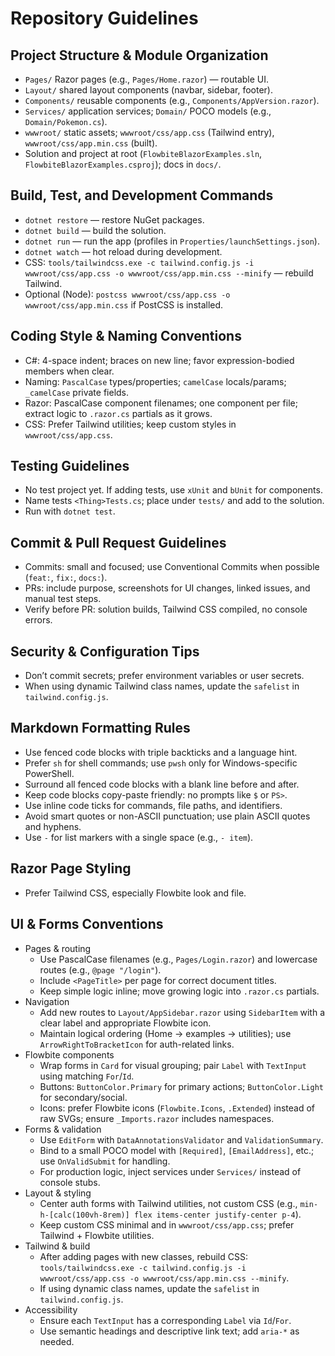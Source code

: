 ﻿# Repository Guidelines

## Project Structure & Module Organization
- `Pages/` Razor pages (e.g., `Pages/Home.razor`) — routable UI.
- `Layout/` shared layout components (navbar, sidebar, footer).
- `Components/` reusable components (e.g., `Components/AppVersion.razor`).
- `Services/` application services; `Domain/` POCO models (e.g., `Domain/Pokemon.cs`).
- `wwwroot/` static assets; `wwwroot/css/app.css` (Tailwind entry), `wwwroot/css/app.min.css` (built).
- Solution and project at root (`FlowbiteBlazorExamples.sln`, `FlowbiteBlazorExamples.csproj`); docs in `docs/`.

## Build, Test, and Development Commands
- `dotnet restore` — restore NuGet packages.
- `dotnet build` — build the solution.
- `dotnet run` — run the app (profiles in `Properties/launchSettings.json`).
- `dotnet watch` — hot reload during development.
- CSS: `tools/tailwindcss.exe -c tailwind.config.js -i wwwroot/css/app.css -o wwwroot/css/app.min.css --minify` — rebuild Tailwind.
- Optional (Node): `postcss wwwroot/css/app.css -o wwwroot/css/app.min.css` if PostCSS is installed.

## Coding Style & Naming Conventions
- C#: 4-space indent; braces on new line; favor expression-bodied members when clear.
- Naming: `PascalCase` types/properties; `camelCase` locals/params; `_camelCase` private fields.
- Razor: PascalCase component filenames; one component per file; extract logic to `.razor.cs` partials as it grows.
- CSS: Prefer Tailwind utilities; keep custom styles in `wwwroot/css/app.css`.

## Testing Guidelines
- No test project yet. If adding tests, use `xUnit` and `bUnit` for components.
- Name tests `<Thing>Tests.cs`; place under `tests/` and add to the solution.
- Run with `dotnet test`.

## Commit & Pull Request Guidelines
- Commits: small and focused; use Conventional Commits when possible (`feat:`, `fix:`, `docs:`).
- PRs: include purpose, screenshots for UI changes, linked issues, and manual test steps.
- Verify before PR: solution builds, Tailwind CSS compiled, no console errors.

## Security & Configuration Tips
- Don’t commit secrets; prefer environment variables or user secrets.
- When using dynamic Tailwind class names, update the `safelist` in `tailwind.config.js`.

## Markdown Formatting Rules
- Use fenced code blocks with triple backticks and a language hint.
- Prefer `sh` for shell commands; use `pwsh` only for Windows-specific PowerShell.
- Surround all fenced code blocks with a blank line before and after.
- Keep code blocks copy-paste friendly: no prompts like `$` or `PS>`.
- Use inline code ticks for commands, file paths, and identifiers.
- Avoid smart quotes or non-ASCII punctuation; use plain ASCII quotes and hyphens.
- Use `-` for list markers with a single space (e.g., `- item`).

## Razor Page Styling
- Prefer Tailwind CSS, especially Flowbite look and file.

## UI & Forms Conventions
- Pages & routing
  - Use PascalCase filenames (e.g., `Pages/Login.razor`) and lowercase routes (e.g., `@page "/login"`).
  - Include `<PageTitle>` per page for correct document titles.
  - Keep simple logic inline; move growing logic into `.razor.cs` partials.
- Navigation
  - Add new routes to `Layout/AppSidebar.razor` using `SidebarItem` with a clear label and appropriate Flowbite icon.
  - Maintain logical ordering (Home → examples → utilities); use `ArrowRightToBracketIcon` for auth-related links.
- Flowbite components
  - Wrap forms in `Card` for visual grouping; pair `Label` with `TextInput` using matching `For`/`Id`.
  - Buttons: `ButtonColor.Primary` for primary actions; `ButtonColor.Light` for secondary/social.
  - Icons: prefer Flowbite icons (`Flowbite.Icons`, `.Extended`) instead of raw SVGs; ensure `_Imports.razor` includes namespaces.
- Forms & validation
  - Use `EditForm` with `DataAnnotationsValidator` and `ValidationSummary`.
  - Bind to a small POCO model with `[Required]`, `[EmailAddress]`, etc.; use `OnValidSubmit` for handling.
  - For production logic, inject services under `Services/` instead of console stubs.
- Layout & styling
  - Center auth forms with Tailwind utilities, not custom CSS (e.g., `min-h-[calc(100vh-8rem)] flex items-center justify-center p-4`).
  - Keep custom CSS minimal and in `wwwroot/css/app.css`; prefer Tailwind + Flowbite utilities.
- Tailwind & build
  - After adding pages with new classes, rebuild CSS:
    `tools/tailwindcss.exe -c tailwind.config.js -i wwwroot/css/app.css -o wwwroot/css/app.min.css --minify`.
  - If using dynamic class names, update the `safelist` in `tailwind.config.js`.
- Accessibility
  - Ensure each `TextInput` has a corresponding `Label` via `Id`/`For`.
  - Use semantic headings and descriptive link text; add `aria-*` as needed.
